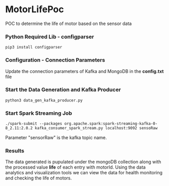# MotorLifePoc
POC to determine the life of motor based on the sensor data

### Python Required Lib - configparser
```pip3 install configparser```

### Configuration - Connection Parameters
Update the connection parameters of Kafka and MongoDB in the **config.txt** file

### Start the Data Generation and Kafka Producer
```python3 data_gen_kafka_producer.py```

### Start Spark Streaming Job
```./spark-submit --packages org.apache.spark:spark-streaming-kafka-0-8_2.11:2.0.2 kafka_consumer_spark_stream.py localhost:9092 sensoRaw```

Parameter "sensorRaw" is the kafka topic name.

### Results
The data generated is pupulated under the mongoDB collection along with the processed value **life** of each entry with motorId. Using the data analytics and visualization tools we can view the data for health monitoring and checking the life of motors.


